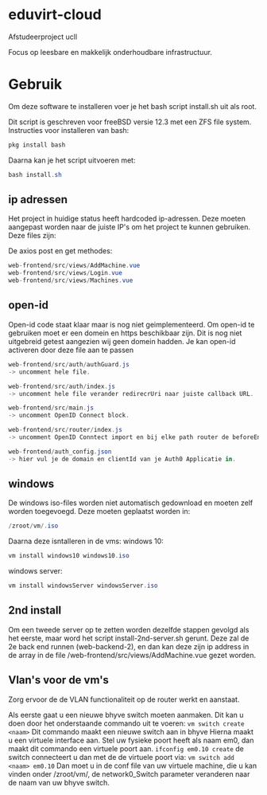 # eduvirt-cloud
Afstudeerproject ucll

Focus op leesbare en makkelijk onderhoudbare infrastructuur.



# Gebruik
Om deze software te installeren voer je het bash script install.sh uit als root.

Dit script is geschreven voor freeBSD versie 12.3 met een ZFS file system.
Instructies voor installeren van bash:
```cs
pkg install bash
```
Daarna kan je het script uitvoeren met:
```cs
bash install.sh
```

## ip adressen
Het project in huidige status heeft hardcoded ip-adressen.
Deze moeten aangepast worden naar de juiste IP's om het project te kunnen gebruiken.
Deze files zijn:

De axios post en get methodes:
```cs
web-frontend/src/views/AddMachine.vue 
web-frontend/src/views/Login.vue 
web-frontend/src/views/Machines.vue
```

## open-id
Open-id code staat klaar maar is nog niet geimplementeerd.
Om open-id te gebruiken moet er een domein en https beschikbaar zijn.
Dit is nog niet uitgebreid getest aangezien wij geen domein hadden.
Je kan open-id activeren door deze file aan te passen
```cs
web-frontend/src/auth/authGuard.js
-> uncomment hele file.

web-frontend/src/auth/index.js
-> uncomment hele file verander redirecrUri naar juiste callback URL.

web-frontend/src/main.js
-> uncomment OpenID Connect block.

web-frontend/src/router/index.js
-> uncomment OpenID Conntect import en bij elke path router de beforeEnter uncommenten.

web-frontend/auth_config.json
-> hier vul je de domain en clientId van je Auth0 Applicatie in.


```
## windows
De windows iso-files worden niet automatisch gedownload en moeten zelf worden toegevoegd.
Deze moeten geplaatst worden in:
```cs
/zroot/vm/.iso
```
Daarna deze isntalleren in de vms:
windows 10:
```cs
vm install windows10 windows10.iso
```

windows server:
```cs
vm install windowsServer windowsServer.iso
```
## 2nd install
Om een tweede server op te zetten worden dezelfde stappen gevolgd als het eerste, maar word het script install-2nd-server.sh gerunt.
Deze zal de 2e back end runnen (web-backend-2), en dan kan deze zijn ip address in de array in de file /web-frontend/src/views/AddMachine.vue gezet worden.

## Vlan's voor de vm's
Zorg ervoor de de VLAN functionaliteit op de router werkt en aanstaat.

Als eerste gaat u een nieuwe bhyve switch moeten aanmaken.
Dit kan u doen door het onderstaande commando uit te voeren:
```vm switch create <naam>```
Dit commando maakt een nieuwe switch aan in bhyve 
Hierna maakt u een virtuele interface aan. Stel uw fysieke poort heeft als naam em0, dan maakt dit commando een virtuele poort aan.
```ifconfig em0.10 create```
de switch connecteert u dan met de de virtuele poort via:
```vm switch add <naam> em0.10```
Dan moet u in de conf file van uw virtuele machine, die u kan vinden onder /zroot/vm/<naamMachine>, de network0_Switch parameter veranderen naar de naam van uw bhyve switch.
